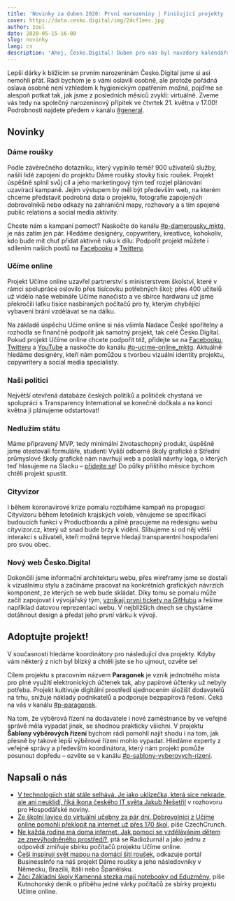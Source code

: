 ```yaml
---
title: 'Novinky za duben 2020: První narozeniny | Finišující projekty | Podpora od Nadace České spořitelny'
cover: https://data.cesko.digital/img/24cf1eec.jpg
author: zoul
date: 2020-05-15-16-00
slug: novinky
lang: cs
description: 'Ahoj, Česko.Digital! Duben pro nás byl navzdory kalendářním zvyklostem měsícem nadcházející sklizně – do finiše se tlačí hned několik projektů. Na konci května uvádíme na trh projekt Naši politici, ke svému závěru pak směřuje i projekt Dáme roušky. A díky úspěchu projektu Učíme online se nám podařilo získat podporu Nadace České spořitelny.'
---
```


Lepší dárky k blížícím se prvním narozeninám Česko.Digital jsme si asi nemohli přát. Rádi bychom je s vámi oslavili osobně, ale protože pořádná oslava osobně není vzhledem k hygienickým opatřením možná, pojďme se alespoň potkat tak, jak jsme z posledních měsíců zvyklí: virtuálně. Zveme vás tedy na společný narozeninový přípitek ve čtvrtek 21. května v 17.00! Podrobnosti najdete předem v kanálu [#general](https://cesko-digital.slack.com/archives/CG07ST9ME).

## Novinky

### Dáme roušky

Podle závěrečného dotazníku, který vyplnilo téměř 900 uživatelů služby, našili lidé zapojení do projektu Dáme roušky stovky tisíc roušek. Projekt úspěšně splnil svůj cíl a jeho marketingový tým teď rozjel plánování uzavírací kampaně. Jejím výstupem by měl být především web, na kterém chceme představit podrobná data o projektu, fotografie zapojených dobrovolníků nebo odkazy na zahraniční mapy, rozhovory a s tím spojené public relations a social media aktivity.

Chcete nám s kampaní pomoct? Naskočte do kanálu [#p-damerousky_mktg](https://cesko-digital.slack.com/archives/C0108J7HF7T), je nás zatím jen pár. Hledáme designéry, copywritery, kreativce, kohokoliv, kdo bude mít chuť přidat aktivně ruku k dílu. Podpořit projekt můžete i sdílením našich postů na [Facebooku](https://www.facebook.com/damerousky/) a [Twitteru](https://twitter.com/damerousky).

### Učíme online

Projekt Učíme online uzavřel partnerství s ministerstvem školství, které v rámci spolupráce oslovilo přes tisícovku potřebných škol; přes 400 učitelů už vidělo naše webináře Učíme nanečisto a ve sbírce hardwaru už jsme překročili laťku tisíce nasbíraných počítačů pro ty, kterým chybějící vybavení brání vzdělávat se na dálku.

Na základě úspěchu Učíme online si nás všimla Nadace České spořitelny a rozhodla se finančně podpořit jak samotný projekt, tak celé Česko.Digital. Pokud projekt Učíme online chcete podpořit též, přidejte se na [Facebooku](https://www.facebook.com/UcimeOnline/), [Twitteru](https://twitter.com/UcimeOnline) a [YouTube](https://www.youtube.com/channel/UCuiB7M-pBvI7drmtwKrYCrQ) a naskočte do kanálu [#p-ucime-online_mktg](https://cesko-digital.slack.com/archives/C010J7G623E). Aktuálně hledáme designéry, kteří nám pomůžou s tvorbou vizuální identity projektu, copywritery a social media specialisty.

### Naši politici

Největší otevřená databáze českých politiků a političek chystaná ve spolupráci s Transparency International se konečně dočkala a na konci května ji plánujeme odstartovat!

### Nedlužím státu

Máme připravený MVP, tedy minimální životaschopný produkt, úspěšně jsme otestovali formuláře, studenti Vyšší odborné školy grafické a Střední průmyslové školy grafické nám navrhují web a poslali návrhy loga, o kterých teď hlasujeme na Slacku – [přidejte se](https://cesko-digital.slack.com/archives/CHTQQN5AL)! Do půlky příštího měsíce bychom chtěli projekt spustit.

### Cityvizor

I během koronavirové krize pomalu rozbíháme kampaň na propagaci Cityvizoru během letošních krajských voleb, věnujeme se specifikaci budoucích funkcí v Productboardu a pilně pracujeme na redesignu webu cityvizor.cz, který už snad bude brzy k vidění. Slibujeme si od něj větší interakci s uživateli, kteří možná teprve hledají transparentní hospodaření pro svou obec.

### Nový web Česko.Digital

Dokončili jsme informační architekturu webu, přes wireframy jsme se dostali k vizuálnímu stylu a začínáme pracovat na konkrétních grafických návrzích komponent, ze kterých se web bude skládat. Díky tomu se pomalu může začít zapojovat i vývojářský tým, [vznikají první tickety na GitHubu](https://github.com/cesko-digital/web/issues) a řešíme například datovou reprezentaci webu. V nejbližších dnech se chystáme dotáhnout design a předat jeho první várku k vývoji.

## Adoptujte projekt!

V současnosti hledáme koordinátory pro následující dva projekty. Kdyby vám některý z nich byl blízký a chtěli jste se ho ujmout, ozvěte se!

Cílem projektu s pracovním názvem **Paragonek** je vznik jednotného místa pro plné využití elektronických účtenek tak, aby papírové účtenky už nebyly potřeba. Projekt kultivuje digitální prostředí sjednocením úložišť dodavatelů na trhu, snižuje náklady podnikatelů a podporuje bezpapírová řešení. Čeká na vás v kanálu [#p-paragonek](https://cesko-digital.slack.com/archives/CUM0HJ5QB).

Na tom, že výběrová řízení na dodavatele i nové zaměstnance by ve veřejné správě měla vypadat jinak, se shodnou prakticky všichni. V projektu **Šablony výběrových řízení** bychom rádi pomohli najít shodu i na tom, jak přesně by takové lepší výběrové řízení mohlo vypadat. Hledáme experty z veřejné správy a především koordinátora, který nám projekt pomůže posunout dopředu – ozvěte se v kanálu [#p-sablony-vyberovych-rizeni](https://cesko-digital.slack.com/archives/CSHURJA9L).

## Napsali o nás

- [V technologiích stát stále selhává. Je jako uklízečka, která sice nekrade, ale ani neuklidí, říká ikona českého IT světa Jakub Nešetřil](https://archiv.ihned.cz/c7-66754450-n03qi-67180f859a646d4) v rozhovoru pro Hospodářské noviny.
- [Ze školní lavice do virtuální učebny za pár dní. Dobrovolníci z Učíme online pomohli překlopit na internet už přes 170 škol](https://www.czechcrunch.cz/2020/04/ze-skolni-lavice-do-virtualni-ucebny-za-par-dni-dobrovolnici-z-ucime-online-pomohli-preklopit-na-internet-uz-pres-170-skol/), píše CzechCrunch.
- [Ne každá rodina má doma internet. Jak pomoci se vzděláváním dětem ze znevýhodněného prostředí?](https://radiozurnal.rozhlas.cz/ne-kazda-rodina-ma-doma-internet-jak-pomoci-se-vzdelavanim-detem-ze-8193270), ptá se Radiožurnál a jako jednu z odpovědí zmiňuje sbírku počítačů projektu Učíme online.
- [Češi inspirují svět mapou na domácí šití roušek](https://www.businessinfo.cz/clanky/cesi-inspiruji-svet-mapou-na-domaci-siti-rousek/), odkazuje portál BusinessInfo na náš projekt Dáme roušky a jeho následovníky v Německu, Brazílii, Itálii nebo Španělsku.
- [Žáci Základní školy Kamenná stezka mají notebooky od Eduzměny](https://kutnohorsky.denik.cz/zpravy_region/zaci-zakladni-skoly-kamenna-stezky-maji-notebooky-od-eduzmeny-20200419.html), píše Kutnohorský deník o příběhu jedné várky počítačů ze sbírky projektu Učíme online.
